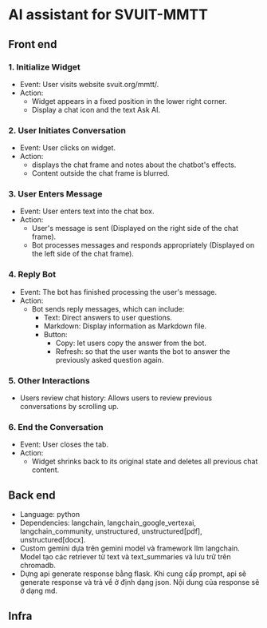 # AI assistant for SVUIT-MMTT

## Front end

### 1. Initialize Widget

- Event: User visits website svuit.org/mmtt/.
- Action:
    + Widget appears in a fixed position in the lower right corner.
    + Display a chat icon and the text Ask AI.

### 2. User Initiates Conversation

- Event: User clicks on widget.
- Action:
    + displays the chat frame and notes about the chatbot's effects.
    + Content outside the chat frame is blurred.
      
### 3. User Enters Message

- Event: User enters text into the chat box.
- Action:
  + User's message is sent (Displayed on the right side of the chat frame).
  + Bot processes messages and responds appropriately (Displayed on the left side of the chat frame).

### 4. Reply Bot

- Event: The bot has finished processing the user's message.
- Action:
  + Bot sends reply messages, which can include:
    + Text: Direct answers to user questions.
    + Markdown: Display information as Markdown file.
    + Button:
    	+ Copy: let users copy the answer from the bot.
    	+ Refresh: so that the user wants the bot to answer the previously asked question again.
    
### 5. Other Interactions

- Users review chat history: Allows users to review previous conversations by scrolling up.

### 6. End the Conversation

- Event: User closes the tab.
- Action:
  + Widget shrinks back to its original state and deletes all previous chat content.

## Back end

- Language: python
- Dependencies: langchain, langchain_google_vertexai, langchain_community, unstructured, unstructured[pdf], unstructured[docx].
- Custom gemini dựa trên gemini model và framework llm langchain. Model tạo các retriever từ text và text_summaries và lưu trữ trên chromadb.
- Dựng api generate response bằng flask. Khi cung cấp prompt, api sẽ generate response và trả về ở định dạng json. Nội dung của response sẽ ở dạng md.

## Infra
